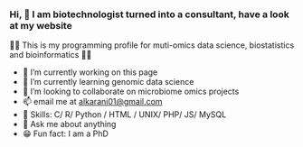 
 ###  Hi, 👋 I am biotechnologist turned into a consultant, have a look at my website
👾👾 This is my programming profile for muti-omics data science, biostatistics and bioinformatics 👾👾
- 🎯 I’m currently working on this page
- 🧬 I’m currently learning genomic data science 
- 👯 I’m looking to collaborate on microbiome omics projects 
- 📫 email me at alkarani01@gmail.com
- 🤖 Skills: C/ R/ Python / HTML / UNIX/ PHP/ JS/ MySQL
- 💬 Ask me about anything 
- 😁 Fun fact: I am a PhD 
